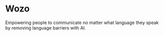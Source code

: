 # Wozo

Empowering people to communicate no matter what language they speak by removing language barriers with AI.

